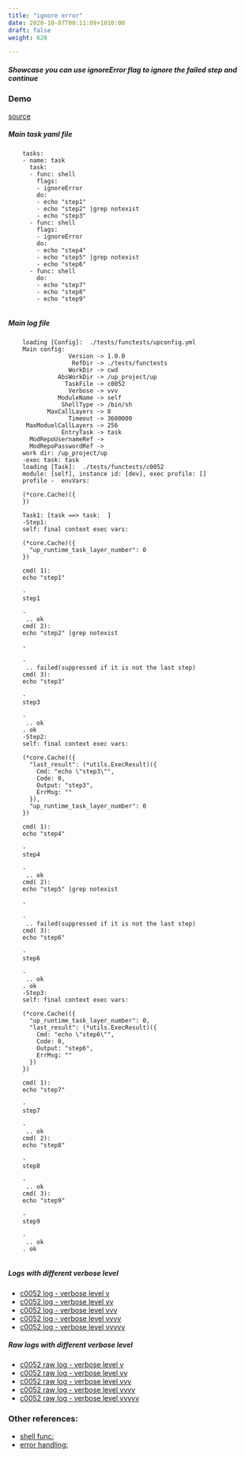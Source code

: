 ```yaml
---
title: "ignore error"
date: 2020-10-07T00:11:09+1010:00
draft: false
weight: 620

---
```


##### Showcase you can use ignoreError flag to ignore the failed step and continue


### Demo








[source](https://github.com/upcmd/up/blob/master/tests/functests/c0052.yml)

##### Main task yaml file
```
    tasks:
    - name: task
      task:
      - func: shell
        flags:
        - ignoreError
        do:
        - echo "step1"
        - echo "step2" |grep notexist
        - echo "step3"
      - func: shell
        flags:
        - ignoreError
        do:
        - echo "step4"
        - echo "step5" |grep notexist
        - echo "step6"
      - func: shell
        do:
        - echo "step7"
        - echo "step8"
        - echo "step9"
    
```
##### Main log file
```
    loading [Config]:  ./tests/functests/upconfig.yml
    Main config:
                 Version -> 1.0.0
                  RefDir -> ./tests/functests
                 WorkDir -> cwd
              AbsWorkDir -> /up_project/up
                TaskFile -> c0052
                 Verbose -> vvv
              ModuleName -> self
               ShellType -> /bin/sh
           MaxCallLayers -> 8
                 Timeout -> 3600000
     MaxModuelCallLayers -> 256
               EntryTask -> task
      ModRepoUsernameRef -> 
      ModRepoPasswordRef -> 
    work dir: /up_project/up
    -exec task: task
    loading [Task]:  ./tests/functests/c0052
    module: [self], instance id: [dev], exec profile: []
    profile -  envVars:
    
    (*core.Cache)({
    })
    
    Task1: [task ==> task:  ]
    -Step1:
    self: final context exec vars:
    
    (*core.Cache)({
      "up_runtime_task_layer_number": 0
    })
    
    cmd( 1):
    echo "step1"
    
    -
    step1
    
    -
     .. ok
    cmd( 2):
    echo "step2" |grep notexist
    
    -
    
    -
     .. failed(suppressed if it is not the last step)
    cmd( 3):
    echo "step3"
    
    -
    step3
    
    -
     .. ok
    . ok
    -Step2:
    self: final context exec vars:
    
    (*core.Cache)({
      "last_result": (*utils.ExecResult)({
        Cmd: "echo \"step3\"",
        Code: 0,
        Output: "step3",
        ErrMsg: ""
      }),
      "up_runtime_task_layer_number": 0
    })
    
    cmd( 1):
    echo "step4"
    
    -
    step4
    
    -
     .. ok
    cmd( 2):
    echo "step5" |grep notexist
    
    -
    
    -
     .. failed(suppressed if it is not the last step)
    cmd( 3):
    echo "step6"
    
    -
    step6
    
    -
     .. ok
    . ok
    -Step3:
    self: final context exec vars:
    
    (*core.Cache)({
      "up_runtime_task_layer_number": 0,
      "last_result": (*utils.ExecResult)({
        Cmd: "echo \"step6\"",
        Code: 0,
        Output: "step6",
        ErrMsg: ""
      })
    })
    
    cmd( 1):
    echo "step7"
    
    -
    step7
    
    -
     .. ok
    cmd( 2):
    echo "step8"
    
    -
    step8
    
    -
     .. ok
    cmd( 3):
    echo "step9"
    
    -
    step9
    
    -
     .. ok
    . ok
    
```


##### Logs with different verbose level
* [c0052 log - verbose level v](../../logs/c0052_v)
* [c0052 log - verbose level vv](../../logs/c0052_vv)
* [c0052 log - verbose level vvv](../../logs/c0052_vvvv)
* [c0052 log - verbose level vvvv](../../logs/c0052_vvvv)
* [c0052 log - verbose level vvvvv](../../logs/c0052_vvvvv)

##### Raw logs with different verbose level
* [c0052 raw log - verbose level v](../../reflogs/c0052_v.log)
* [c0052 raw log - verbose level vv](../../reflogs/c0052_vv.log)
* [c0052 raw log - verbose level vvv](../../reflogs/c0052_vvv.log)
* [c0052 raw log - verbose level vvvv](../../reflogs/c0052_vvvv.log)
* [c0052 raw log - verbose level vvvvv](../../reflogs/c0052_vvvvv.log)








### Other references:
* [shell func:](../../quick-start/c0002/)
* [error handling:](../../test-debug/error_handling/)
